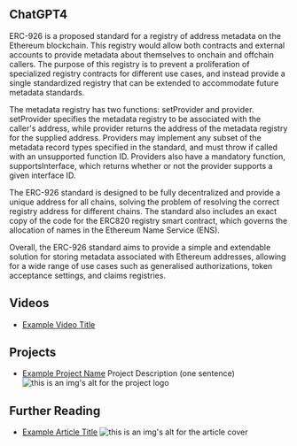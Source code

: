 ## ChatGPT4

ERC-926 is a proposed standard for a registry of address metadata on the Ethereum blockchain. This registry would allow both contracts and external accounts to provide metadata about themselves to onchain and offchain callers. The purpose of this registry is to prevent a proliferation of specialized registry contracts for different use cases, and instead provide a single standardized registry that can be extended to accommodate future metadata standards.

The metadata registry has two functions: setProvider and provider. setProvider specifies the metadata registry to be associated with the caller's address, while provider returns the address of the metadata registry for the supplied address. Providers may implement any subset of the metadata record types specified in the standard, and must throw if called with an unsupported function ID. Providers also have a mandatory function, supportsInterface, which returns whether or not the provider supports a given interface ID.

The ERC-926 standard is designed to be fully decentralized and provide a unique address for all chains, solving the problem of resolving the correct registry address for different chains. The standard also includes an exact copy of the code for the ERC820 registry smart contract, which governs the allocation of names in the Ethereum Name Service (ENS).

Overall, the ERC-926 standard aims to provide a simple and extendable solution for storing metadata associated with Ethereum addresses, allowing for a wide range of use cases such as generalised authorizations, token acceptance settings, and claims registries.

## Videos

- [Example Video Title](https://www.youtube.com/watch?v=TDGq4aeevgY)

## Projects

- [Example Project Name](https://xxxx.xxx/xxxxx) Project Description (one sentence) ![this is an img's alt for the project logo](https://xxxx.xxx/project-logo.xxx)

## Further Reading

- [Example Article Title](https://xxxx.xxx/xxxxx) ![this is an img's alt for the article cover](https://xxxx.xxx/article-cover.xxx)
